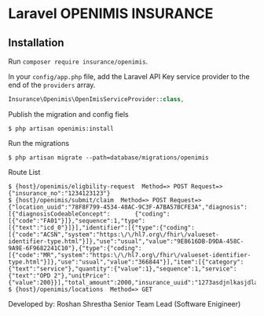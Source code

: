 Laravel OPENIMIS INSURANCE
========

## Installation

Run `composer require insurance/openimis`.

In your `config/app.php` file, add the Laravel API Key service provider to the end of the `providers` array.

```php
Insurance\Openimis\OpenImisServiceProvider::class,
```

Publish the migration and config fiels

    $ php artisan openimis:install

Run the migrations

    $ php artisan migrate --path=database/migrations/openimis
    
Route List 

    $ {host}/openimis/eligbility-request  Method=> POST Request=> {"insurance_no":"1234123123"}
    $ {host}/openimis/submit/claim  Method=> POST Request=> {"location_uuid":"78F8F799-4534-48AC-9C3F-A7BA57BCFE3A","diagnosis":[{"diagnosisCodeableConcept":       {"coding":[{"code":"FA01"}]},"sequence":1,"type":[{"text":"icd_0"}]}],"identifier":[{"type":{"coding":[{"code":"ACSN","system":"https:\/\/hl7.org\/fhir\/valueset-identifier-type.html"}]},"use":"usual","value":"9E8616DB-D9DA-458C-9A9E-6F9682241C10"},{"type":{"coding":[{"code":"MR","system":"https:\/\/hl7.org\/fhir\/valueset-identifier-type.html"}]},"use":"usual","value":"366844"}],"item":[{"category":{"text":"service"},"quantity":{"value":1},"sequence":1,"service":{"text":"OPD 2"},"unitPrice":{"value":200}}],"total_amount":2000,"insurance_uuid":"1273asdjnlkasjdlas","type":"0"}
    $ {host}/openimis/locations  Method=> GET

Developed by: Roshan Shrestha
Senior Team Lead (Software Enigineer)
